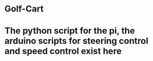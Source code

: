 # Golf-Cart
# The python script for the pi, the arduino scripts for steering control and speed control exist here
